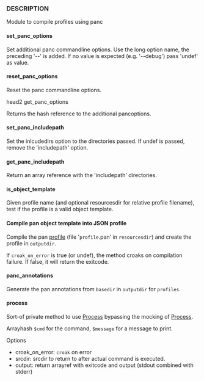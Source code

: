 
### DESCRIPTION

Module to compile profiles using panc

#### set\_panc\_options

Set additional panc commandline options.
Use the long option name, the preceding '--' is added.
If no value is expected (e.g. '--debug') pass 'undef' as value.

#### reset\_panc\_options

Reset the panc commandline options.

head2 get\_panc\_options

Returns the hash reference to the additional pancoptions.

#### set\_panc\_includepath

Set the inlcudedirs option to the directories passed.
If undef is passed, remove the 'includepath' option.

#### get\_panc\_includepath

Return an array reference with the 'includepath' directories.

#### is\_object\_template

Given profile name (and optional resourcesdir for relative profile filename),
test if the profile is a valid object template.

#### Compile pan object template into JSON profile

Compile the pan [profile](../components/profile.md) (file '`profile`.pan' in `resourcesdir`)
and create the profile in `outputdir`.

If `croak_on_error` is true (or undef), the method croaks on compilation failure.
If false, it will return the exitcode.

#### panc\_annotations

Generate the pan annotations from `basedir` in `outputdir` for `profiles`.

#### process

Sort-of private method to use [Process](../CAF/Process.md) bypassing the mocking of [Process](../CAF/Process.md).

Arrayhash `$cmd` for the command, `$message` for a message to print.

Options

- croak\_on\_error: `croak` on error
- srcdir: srcdir to return to after actual command is executed.
- output: return arrayref with exitcode and output (stdout combined with stderr)
